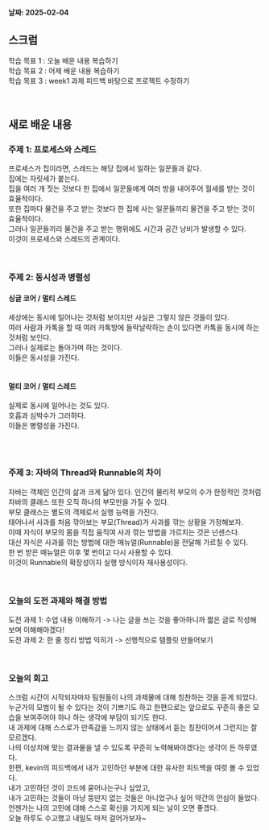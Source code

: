 #### 날짜: 2025-02-04

## 스크럼

학습 목표 1 : 오늘 배운 내용 복습하기  
학습 목표 2 : 어제 배운 내용 복습하기  
학습 목표 3 : week1 과제 피드백 바탕으로 프로젝트 수정하기  

⠀  


## 새로 배운 내용
### 주제 1: 프로세스와 스레드  
프로세스가 집이라면, 스레드는 해당 집에서 일하는 일꾼들과 같다.  
집에는 자릿세가 붙는다.  
집을 여러 개 짓는 것보다 한 집에서 일꾼들에게 여러 방을 내어주어 월세를 받는 것이 효율적이다.  
또한 집마다 물건을 주고 받는 것보다 한 집에 사는 일꾼들끼리 물건을 주고 받는 것이 효율적이다.  
그러나 일꾼들끼리 물건을 주고 받는 행위에도 시간과 공간 낭비가 발생할 수 있다.  
이것이 프로세스와 스레드의 관계이다.  

⠀  


### 주제 2: 동시성과 병렬성
#### 싱글 코어 / 멀티 스레드
세상에는 동시에 일어나는 것처럼 보이지만 사실은 그렇지 않은 것들이 있다.  
여러 사람과 카톡을 할 때 여러 카톡방에 들락날락하는 손이 있다면 카톡을 동시에 하는 것처럼 보인다.  
그러나 실제로는 돌아가며 하는 것이다.  
이들은 동시성을 가진다.  
⠀  

#### 멀티 코어 / 멀티 스레드
실제로 동시에 일어나는 것도 있다.  
호흡과 심박수가 그러하다.  
이들은 병렬성을 가진다.  
⠀  

⠀  

### 주제 3: 자바의 Thread와 Runnable의 차이
자바는 객체인 인간의 삶과 크게 닮아 있다.
인간의 물리적 부모의 수가 한정적인 것처럼 자바의 클래스 또한 오직 하나의 부모만을 가질 수 있다.  
부모 클래스는 별도의 객체로서 실행 능력을 가진다.  
태어나서 사과를 처음 깎아보는 부모(Thread)가 사과를 깎는 상황을 가정해보자.  
이때 자식이 부모의 몸을 직접 움직여 사과 깎는 방법을 가르치는 것은 넌센스다.  
대신 자식은 사과를 깎는 방법에 대한 매뉴얼(Runnable)을 전달해 가르칠 수 있다.  
한 번 받은 매뉴얼은 이후 몇 번이고 다시 사용할 수 있다.  
이것이 Runnable의 확장성이자 실행 방식이자 재사용성이다.

⠀  

### 오늘의 도전 과제와 해결 방법

도전 과제 1: 수업 내용 이해하기 -> 나는 글을 쓰는 것을 좋아하니까 짧은 글로 작성해보며 이해해야겠다!  
도전 과제 2: 한 줄 정리 방법 익히기 -> 선행적으로 템플릿 만들어보기

⠀  

### 오늘의 회고

스크럼 시간이 시작되자마자 팀원들이 나의 과제물에 대해 칭찬하는 것을 듣게 되었다.  
누군가의 모범이 될 수 있다는 것이 기쁘기도 하고 한편으로는 앞으로도 꾸준히 좋은 모습을 보여주어야 하나 하는 생각에 부담이 되기도 한다.  
내 과제에 대해 스스로가 만족감을 느끼지 않는 상태에서 듣는 칭찬이어서 그런지는 잘 모르겠다.  
나의 이상치에 맞는 결과물을 낼 수 있도록 꾸준히 노력해봐야겠다는 생각이 든 하루였다.  
한편, kevin의 피드백에서 내가 고민하던 부분에 대한 유사한 피드백을 여럿 볼 수 있었다.  
내가 고민하던 것이 코드에 묻어나는구나 싶었고,  
내가 고민하는 것들이 마냥 뚱딴지 없는 것들은 아니었구나 싶어 약간의 안심이 들었다.  
언젠가는 나의 고민에 대해 스스로 확신을 가지게 되는 날이 오면 좋겠다.  
오늘 하루도 수고했고 내일도 마저 걸어가보자~
